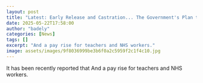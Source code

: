 ```yaml
---
layout: post
title: "Latest: Early Release and Castration... The Government's Plan to Fix Prisons"
date: 2025-05-22T17:58:00
author: "badely"
categories: [News]
tags: []
excerpt: "And a pay rise for teachers and NHS workers."
image: assets/images/9f8036999be3b6f0a2c5959f2c1f4c10.jpg
---
```


It has been recently reported that And a pay rise for teachers and NHS workers.


